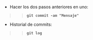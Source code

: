 * Hacer los dos pasos anteriores en uno:
>>**`git commit -am "Mensaje"`**

* Historial de commits:
>>**`git log`**

